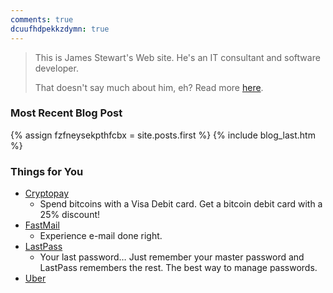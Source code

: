 ```yaml
---
comments: true
dcuufhdpekkzdymn: true
---
```


<div class="h-card" style="display: none;">
  <p class="h-adr p-adr">
    <abbr class="p-country-name" title="Canada">CA</abbr>
    <span class="p-locality">Sudbury</span>
    <span class="p-post-office-box">51042</span>>
    <span class="p-postal-code">P3C 1T0</span>
    <span class="p-region">Ontario</span>
    <span class="p-street-address">Elm PO</span>
  </p>
  <a class="u-email" href="mailto:james.stewart@forces.army">james.stewart@forces.army</a>
  <a class="u-key" href="https://keybase.io/stew721/pgp_keys.asc">https://keybase.io/stew721/pgp_keys.asc</a>
  <a class="u-url" href="http://forces.army">http://forces.army</a>
  <img alt="James Stewart" class="u-logo u-photo" height="460" src="{{ site.github.owner_gravatar_url }}" style="border: 0px;" width="460" />
  <p class="dt-bday">19781107</p>
  <p class="p-additional-name">William Dean</p>
  <p class="p-family-name">Stewart</p>
  <p class="p-gender-identity">Alpha Male</p>
  <p class="p-given-name">James</p>
  <p class="p-honorific-prefix">Mr.</p>
  <p class="p-name">James Stewart</p>
  <p class="p-sex">M</p>
</div>

> This is James Stewart's Web site. He's an IT consultant and software developer.
> 
> That doesn't say much about him, eh? Read more <a href="{{ site.github.url }}/about" rel="me">here</a>.

### Most Recent Blog Post
{% assign fzfneysekpthfcbx = site.posts.first %}
{% include blog_last.htm %}

### Things for You
* <a href="http://go.forces.army/Cryptopay" target="_blank" title="Cryptopay">Cryptopay</a>
  * Spend bitcoins with a Visa Debit card. Get a bitcoin debit card with a 25% discount!
* <a href="http://go.forces.army/FastMail" target="_blank" title="FastMail">FastMail</a>
  * Experience e-mail done right.
* <a href="http://go.forces.army/LastPass" target="_blank" title="LastPass">LastPass</a>
    * Your last password&hellip; Just remember your master password and LastPass remembers the rest. The best way to manage passwords.
* <a href="http://go.forces.army/Uber" target="_blank" title="Uber">Uber</a>
